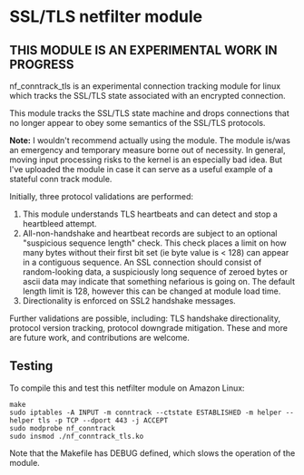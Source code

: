 # SSL/TLS netfilter module

## THIS MODULE IS AN EXPERIMENTAL WORK IN PROGRESS

nf_conntrack_tls is an experimental connection tracking module for linux which
tracks the SSL/TLS state associated with an encrypted connection. 

This module tracks the SSL/TLS state machine and drops connections that no 
longer appear to obey some semantics of the SSL/TLS protocols. 

**Note:** I wouldn't recommend actually using the module. The module is/was an
emergency and temporary measure borne out of necessity. In general, moving input
processing risks to the kernel is an especially bad idea. But I've uploaded the
module in case it can serve as a useful example of a stateful conn track module.

Initially, three protocol validations are performed:

1.  This module understands TLS heartbeats and can detect and stop a heartbleed attempt.
1.  All-non-handshake and heartbeat records are subject to an optional "suspicious sequence length" check. This check places a limit on how many bytes without their first bit set (ie byte value is < 128) can appear in a contiguous sequence. An SSL connection should consist of random-looking data, a suspiciously long sequence of zeroed bytes or ascii data may indicate that something nefarious is going on. The default length limit is 128, however this can be changed at module load time.
1. Directionality is enforced on SSL2 handshake messages.

Further validations are possible, including: TLS handshake directionality, protocol version tracking, protocol downgrade mitigation. These and more are future work, and contributions are welcome.

## Testing

To compile this and test this netfilter module on Amazon Linux:

    make
    sudo iptables -A INPUT -m conntrack --ctstate ESTABLISHED -m helper --helper tls -p TCP --dport 443 -j ACCEPT
    sudo modprobe nf_conntrack
    sudo insmod ./nf_conntrack_tls.ko

Note that the Makefile has DEBUG defined, which slows the operation of the module. 
